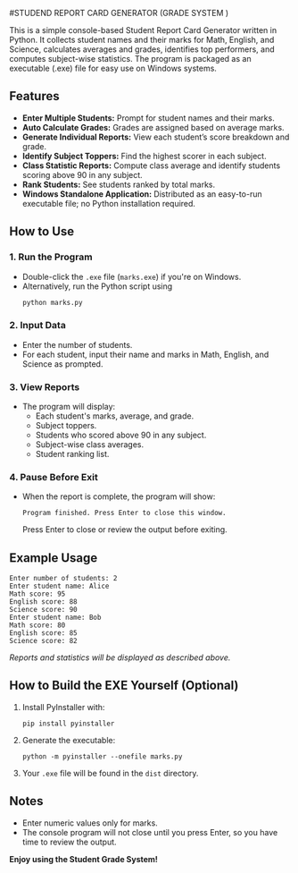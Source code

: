 #STUDEND REPORT CARD GENERATOR (GRADE SYSTEM )



This is a simple console-based Student Report Card Generator written in Python. It collects student names and their marks for Math, English, and Science, calculates averages and grades, identifies top performers, and computes subject-wise statistics. The program is packaged as an executable (.exe) file for easy use on Windows systems.

## Features

- **Enter Multiple Students:** Prompt for student names and their marks.
- **Auto Calculate Grades:** Grades are assigned based on average marks.
- **Generate Individual Reports:** View each student’s score breakdown and grade.
- **Identify Subject Toppers:** Find the highest scorer in each subject.
- **Class Statistic Reports:** Compute class average and identify students scoring above 90 in any subject.
- **Rank Students:** See students ranked by total marks.
- **Windows Standalone Application:** Distributed as an easy-to-run executable file; no Python installation required.

## How to Use

### 1. **Run the Program**
- Double-click the `.exe` file (`marks.exe`) if you're on Windows.
- Alternatively, run the Python script using  
  ```bash
  python marks.py
  ```

### 2. **Input Data**
- Enter the number of students.
- For each student, input their name and marks in Math, English, and Science as prompted.

### 3. **View Reports**
- The program will display:
    - Each student's marks, average, and grade.
    - Subject toppers.
    - Students who scored above 90 in any subject.
    - Subject-wise class averages.
    - Student ranking list.

### 4. **Pause Before Exit**
- When the report is complete, the program will show:
  ```
  Program finished. Press Enter to close this window.
  ```
  Press Enter to close or review the output before exiting.

## Example Usage

```
Enter number of students: 2
Enter student name: Alice
Math score: 95
English score: 88
Science score: 90
Enter student name: Bob
Math score: 80
English score: 85
Science score: 82
```

_Reports and statistics will be displayed as described above._

## How to Build the EXE Yourself (Optional)

1. Install PyInstaller with:
   ```
   pip install pyinstaller
   ```
2. Generate the executable:
   ```
   python -m pyinstaller --onefile marks.py
   ```
3. Your `.exe` file will be found in the `dist` directory.

## Notes

- Enter numeric values only for marks.
- The console program will not close until you press Enter, so you have time to review the output.

**Enjoy using the Student Grade System!**
